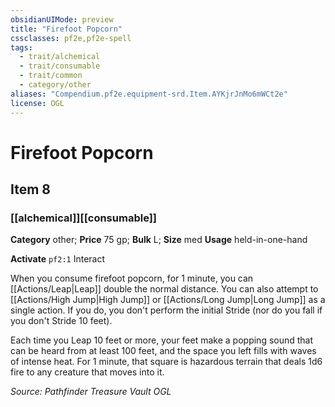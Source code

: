 ```yaml
---
obsidianUIMode: preview
title: "Firefoot Popcorn"
cssclasses: pf2e,pf2e-spell
tags:
  - trait/alchemical
  - trait/consumable
  - trait/common
  - category/other
aliases: "Compendium.pf2e.equipment-srd.Item.AYKjrJnMo6mWCt2e"
license: OGL
---
```

# Firefoot Popcorn
## Item 8
### [[alchemical]][[consumable]]

**Category** other; 
**Price** 75 gp; 
**Bulk** L; **Size** med
**Usage** held-in-one-hand

**Activate** `pf2:1` Interact

When you consume firefoot popcorn, for 1 minute, you can [[Actions/Leap|Leap]] double the normal distance. You can also attempt to [[Actions/High Jump|High Jump]] or [[Actions/Long Jump|Long Jump]] as a single action. If you do, you don't perform the initial Stride (nor do you fall if you don't Stride 10 feet).

Each time you Leap 10 feet or more, your feet make a popping sound that can be heard from at least 100 feet, and the space you left fills with waves of intense heat. For 1 minute, that square is hazardous terrain that deals 1d6 fire to any creature that moves into it.

*Source: Pathfinder Treasure Vault*
*OGL*
